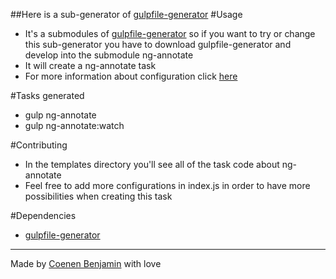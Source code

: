 ##Here is a sub-generator of [gulpfile-generator](https://github.com/bnjjj/gulpfile-generator)
#Usage
+ It's a submodules of [gulpfile-generator](https://github.com/bnjjj/gulpfile-generator) so if you want to try or change this sub-generator you have to download gulpfile-generator and develop into the submodule ng-annotate
+ It will create a ng-annotate task
+ For more information about configuration click [here](https://www.npmjs.com/package/gulp-ng-annotate)

#Tasks generated
+ gulp ng-annotate
+ gulp ng-annotate:watch

#Contributing
+ In the templates directory you'll see all of the task code about ng-annotate
+ Feel free to add more configurations in index.js in order to have more possibilities when creating this task

#Dependencies
+ [gulpfile-generator](https://github.com/bnjjj/gulpfile-generator)

-------------

Made by [Coenen Benjamin](https://twitter.com/BnJ25) with love
